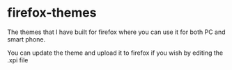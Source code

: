 # firefox-themes
The themes that I have built for firefox where you can use it for both PC and smart phone.


You can update the theme and upload it to firefox if you wish by editing the .xpi file
